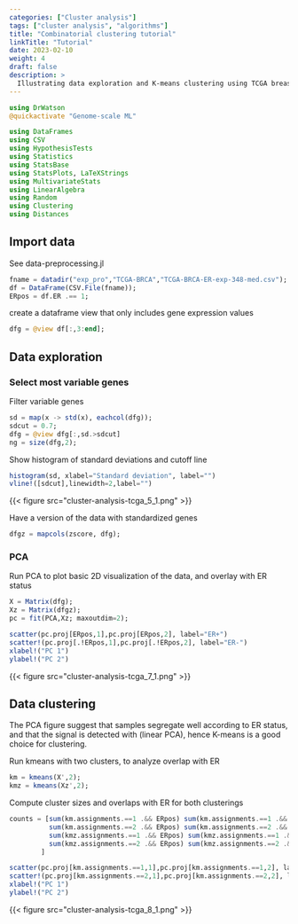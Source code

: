 ```yaml
---
categories: ["Cluster analysis"]
tags: ["cluster analysis", "algorithms"]
title: "Combinatorial clustering tutorial"
linkTitle: "Tutorial"
date: 2023-02-10
weight: 4
draft: false
description: >
  Illustrating data exploration and K-means clustering using TCGA breast cancer data.
---
```



```julia
using DrWatson
@quickactivate "Genome-scale ML"

using DataFrames
using CSV
using HypothesisTests
using Statistics
using StatsBase
using StatsPlots, LaTeXStrings
using MultivariateStats
using LinearAlgebra
using Random
using Clustering
using Distances
```


## Import data



See data-preprocessing.jl

```julia
fname = datadir("exp_pro","TCGA-BRCA","TCGA-BRCA-ER-exp-348-med.csv");
df = DataFrame(CSV.File(fname));
ERpos = df.ER .== 1;
```



create a dataframe view that only includes gene expression values

```julia
dfg = @view df[:,3:end];
```



## Data exploration 



### Select most variable genes



Filter variable genes

```julia
sd = map(x -> std(x), eachcol(dfg));
sdcut = 0.7;
dfg = @view dfg[:,sd.>sdcut]
ng = size(dfg,2);
```



Show histogram of standard deviations and cutoff line

```julia
histogram(sd, xlabel="Standard deviation", label="")
vline!([sdcut],linewidth=2,label="")
```

{{< figure src="cluster-analysis-tcga_5_1.png"  >}}

Have a version of the data with standardized genes

```julia
dfgz = mapcols(zscore, dfg);
```



### PCA 



Run PCA to plot basic 2D visualization of the data, and overlay with ER status

```julia
X = Matrix(dfg);
Xz = Matrix(dfgz);
pc = fit(PCA,Xz; maxoutdim=2);

scatter(pc.proj[ERpos,1],pc.proj[ERpos,2], label="ER+")
scatter!(pc.proj[.!ERpos,1],pc.proj[.!ERpos,2], label="ER-")
xlabel!("PC 1")
ylabel!("PC 2")
```

{{< figure src="cluster-analysis-tcga_7_1.png"  >}}

## Data clustering



The PCA figure suggest that samples segregate well according to ER status, and that the signal is detected with (linear PCA), hence K-means is a good choice for clustering.

Run kmeans with two clusters, to analyze overlap with ER

```julia
km = kmeans(X',2);
kmz = kmeans(Xz',2);
```



Compute cluster sizes and overlaps with ER for both clusterings

```julia
counts = [sum(km.assignments.==1 .&& ERpos) sum(km.assignments.==1 .&& .!ERpos)
          sum(km.assignments.==2 .&& ERpos) sum(km.assignments.==2 .&& .!ERpos)
          sum(kmz.assignments.==1 .&& ERpos) sum(kmz.assignments.==1 .&& .!ERpos)
          sum(kmz.assignments.==2 .&& ERpos) sum(kmz.assignments.==2 .&& .!ERpos)
        ]   

scatter(pc.proj[km.assignments.==1,1],pc.proj[km.assignments.==1,2], label="Cluster 1")
scatter!(pc.proj[km.assignments.==2,1],pc.proj[km.assignments.==2,2], label="Cluster 2")
xlabel!("PC 1")
ylabel!("PC 2")
```

{{< figure src="cluster-analysis-tcga_8_1.png"  >}}
